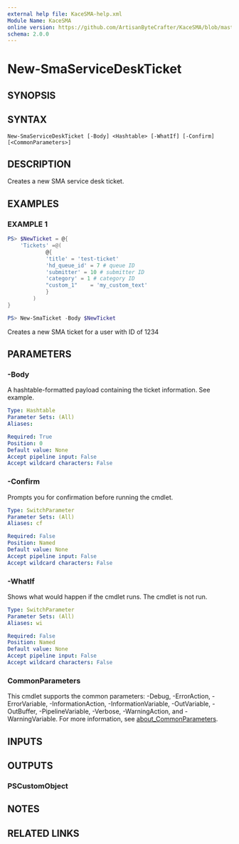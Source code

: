 ```yaml
---
external help file: KaceSMA-help.xml
Module Name: KaceSMA
online version: https://github.com/ArtisanByteCrafter/KaceSMA/blob/master/docs/New-SmaServiceDeskTicket.md
schema: 2.0.0
---
```


# New-SmaServiceDeskTicket

## SYNOPSIS

## SYNTAX

```
New-SmaServiceDeskTicket [-Body] <Hashtable> [-WhatIf] [-Confirm] [<CommonParameters>]
```

## DESCRIPTION
Creates a new SMA service desk ticket.

## EXAMPLES

### EXAMPLE 1
```powershell
PS> $NewTicket = @{
    'Tickets' =@(
            @{
            'title' = 'test-ticket'
            'hd_queue_id' = 7 # queue ID
            'submitter' = 10 # submitter ID
            'category' = 1 # category ID
            "custom_1"    = 'my_custom_text'
            }
        )
}

PS> New-SmaTicket -Body $NewTicket
```

Creates a new SMA ticket for a user with ID of 1234

## PARAMETERS

### -Body
A hashtable-formatted payload containing the ticket information.
See example.

```yaml
Type: Hashtable
Parameter Sets: (All)
Aliases:

Required: True
Position: 0
Default value: None
Accept pipeline input: False
Accept wildcard characters: False
```

### -Confirm
Prompts you for confirmation before running the cmdlet.

```yaml
Type: SwitchParameter
Parameter Sets: (All)
Aliases: cf

Required: False
Position: Named
Default value: None
Accept pipeline input: False
Accept wildcard characters: False
```

### -WhatIf
Shows what would happen if the cmdlet runs.
The cmdlet is not run.

```yaml
Type: SwitchParameter
Parameter Sets: (All)
Aliases: wi

Required: False
Position: Named
Default value: None
Accept pipeline input: False
Accept wildcard characters: False
```

### CommonParameters
This cmdlet supports the common parameters: -Debug, -ErrorAction, -ErrorVariable, -InformationAction, -InformationVariable, -OutVariable, -OutBuffer, -PipelineVariable, -Verbose, -WarningAction, and -WarningVariable. For more information, see [about_CommonParameters](http://go.microsoft.com/fwlink/?LinkID=113216).

## INPUTS

## OUTPUTS

### PSCustomObject
## NOTES

## RELATED LINKS
